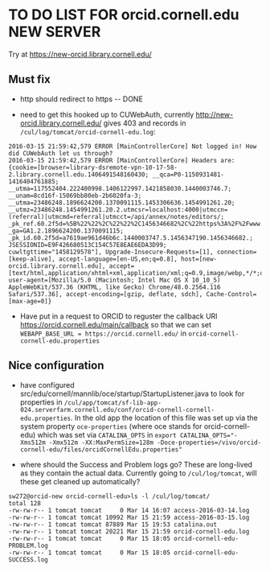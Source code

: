 # TO DO LIST FOR orcid.cornell.edu NEW SERVER

Try at <https://new-orcid.library.cornell.edu/>

## Must fix

  * http should redirect to https -- DONE

  * need to get this hooked up to CUWebAuth, currently <http://new-orcid.library.cornell.edu/> gives 403 and records in `/cul/log/tomcat/orcid-cornell-edu.log`:

```
2016-03-15 21:59:42,579 ERROR [MainControllerCore] Not logged in! How did CUWebAuth let us through?
2016-03-15 21:59:42,579 ERROR [MainControllerCore] Headers are: {cookie=[browser=library-dsremote-vpn-10-17-58-2.library.cornell.edu.1406491548160430; __qca=P0-1150931481-1416404761885; __utma=117552404.222400998.1406122997.1421858030.1440003746.7; __unam=8cd16f-15069bb80eb-2b6020fa-3; __utma=23486248.1896624200.1370091115.1453306636.1454991261.20; __utmz=23486248.1454991261.20.2.utmcsr=localhost:4000|utmccn=(referral)|utmcmd=referral|utmcct=/api/annex/notes/editors/; _pk_ref.60.2f5d=%5B%22%22%2C%22%22%2C1456346682%2C%22https%3A%2F%2Fwww.google.com%2F%22%5D; _ga=GA1.2.1896624200.1370091115; _pk_id.60.2f5d=a7619ae961d46b6c.1440003747.5.1456347190.1456346682.; JSESSIONID=E9F426680513C154C57E8EAE6EDA3D99; cuwltgttime="1458129578"], Upgrade-Insecure-Requests=[1], connection=[keep-alive], accept-language=[en-US,en;q=0.8], host=[new-orcid.library.cornell.edu], accept=[text/html,application/xhtml+xml,application/xml;q=0.9,image/webp,*/*;q=0.8], user-agent=[Mozilla/5.0 (Macintosh; Intel Mac OS X 10_10_5) AppleWebKit/537.36 (KHTML, like Gecko) Chrome/48.0.2564.116 Safari/537.36], accept-encoding=[gzip, deflate, sdch], Cache-Control=[max-age=0]}
```

  * Have put in a request to ORCID to reguster the callback URI <https://orcid.cornell.edu/main/callback> so that we can set `WEBAPP_BASE_URL = https://orcid.cornell.edu/` in `orcid-cornell-cornell-edu.properties`

## Nice configuration

  * have configured src/edu/cornell/mannlib/oce/startup/StartupListener.java to look for properties in `/cul/app/tomcat/sf-lib-app-024.serverfarm.cornell.edu/conf/orcid-cornell-cornell-edu.properties`. In the old app the location of this file was set up via the system property `oce-properties` (where oce stands for orcid-cornell-edu) which was set via `CATALINA_OPTS` in `export CATALINA_OPTS="-Xms512m -Xmx512m -XX:MaxPermSize=128m -Doce-properties=/vivo/orcid-cornell-edu/files/orcidCornellEdu.properties"`

  * where should the Success and Problem logs go? These are long-lived as they contain the actual data. Currently going to `/cul/log/tomcat`, will these get cleaned up automatically?

```
sw272@orcid-new orcid-cornell-edu>ls -l /cul/log/tomcat/
total 128
-rw-rw-r-- 1 tomcat tomcat     0 Mar 14 16:07 access-2016-03-14.log
-rw-rw-r-- 1 tomcat tomcat 10992 Mar 15 21:59 access-2016-03-15.log
-rw-rw-r-- 1 tomcat tomcat 87889 Mar 15 19:53 catalina.out
-rw-rw-r-- 1 tomcat tomcat 20221 Mar 15 21:59 orcid-cornell-edu.log
-rw-rw-r-- 1 tomcat tomcat     0 Mar 15 18:05 orcid-cornell-edu-PROBLEM.log
-rw-rw-r-- 1 tomcat tomcat     0 Mar 15 18:05 orcid-cornell-edu-SUCCESS.log
```
